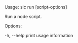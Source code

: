 Usage: slc run <script-file> [script-options]

Run a node script.

Options:

  -h, --help  print usage information
